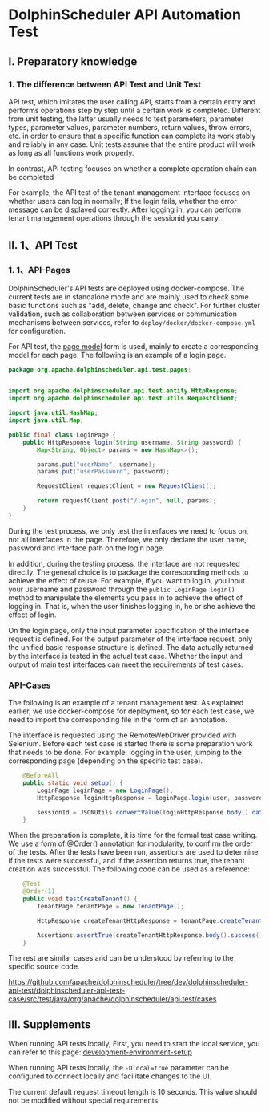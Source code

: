 # DolphinScheduler API Automation Test

## I. Preparatory knowledge

### 1. The difference between API Test and Unit Test

API test, which imitates the user calling API, starts from a certain entry and performs operations step by step until a certain work is completed. Different from unit testing, the latter usually needs to test parameters, parameter types, parameter values, parameter numbers, return values, throw errors, etc. in order to ensure that a specific function can complete its work stably and reliably in any case. Unit tests assume that the entire product will work as long as all functions work properly.

In contrast, API testing focuses on whether a complete operation chain can be completed

For example, the API test of the tenant management interface focuses on whether users can log in normally; If the login fails, whether the error message can be displayed correctly. After logging in, you can perform tenant management operations through the sessionid you carry.


## II. 1、API Test

### 1. 1、API-Pages

DolphinScheduler's API tests are deployed using docker-compose. The current tests are in standalone mode and are mainly used to check some basic functions such as "add, delete, change and check". For further cluster validation, such as collaboration between services or communication mechanisms between services, refer to `deploy/docker/docker-compose.yml` for configuration.

For API test,  the [page model](https://www.selenium.dev/documentation/guidelines/page_object_models/) form is used, mainly to create a corresponding model for each page. The following is an example of a login page.

```java
package org.apache.dolphinscheduler.api.test.pages;


import org.apache.dolphinscheduler.api.test.entity.HttpResponse;
import org.apache.dolphinscheduler.api.test.utils.RequestClient;

import java.util.HashMap;
import java.util.Map;

public final class LoginPage {
    public HttpResponse login(String username, String password) {
        Map<String, Object> params = new HashMap<>();

        params.put("userName", username);
        params.put("userPassword", password);

        RequestClient requestClient = new RequestClient();

        return requestClient.post("/login", null, params);
    }
}
```

During the test process, we only test the interfaces we need to focus on, not all interfaces in the page. Therefore, we only declare the user name, password and interface path on the login page.

In addition, during the testing process, the interface are not requested directly. The general choice is to package the corresponding methods to achieve the effect of reuse. For example, if you want to log in, you input your username and password through the `public LoginPage login()` method to manipulate the elements you pass in to achieve the effect of logging in. That is, when the user finishes logging in, he or she achieve the effect of login.

On the login page, only the input parameter specification of the interface request is defined. For the output parameter of the interface request, only the unified basic response structure is defined. The data actually returned by the interface is tested in the actual test case. Whether the input and output of main test interfaces can meet the requirements of test cases.


### API-Cases

The following is an example of a tenant management test. As explained earlier, we use docker-compose for deployment, so for each test case, we need to import the corresponding file in the form of an annotation.

The interface is requested using the RemoteWebDriver provided with Selenium. Before each test case is started there is some preparation work that needs to be done. For example: logging in the user, jumping to the corresponding page (depending on the specific test case).

```java
    @BeforeAll
    public static void setup() {
        LoginPage loginPage = new LoginPage();
        HttpResponse loginHttpResponse = loginPage.login(user, password);

        sessionId = JSONUtils.convertValue(loginHttpResponse.body().data(), LoginResponseData.class).sessionId();
    }
```

When the preparation is complete, it is time for the formal test case writing. We use a form of @Order() annotation for modularity, to confirm the order of the tests. After the tests have been run, assertions are used to determine if the tests were successful, and if the assertion returns true, the tenant creation was successful. The following code can be used as a reference:

```java
    @Test
    @Order(1)
    public void testCreateTenant() {
        TenantPage tenantPage = new TenantPage();

        HttpResponse createTenantHttpResponse = tenantPage.createTenant(sessionId, tenant, 1, "");

        Assertions.assertTrue(createTenantHttpResponse.body().success());
    }
```

The rest are similar cases and can be understood by referring to the specific source code.

https://github.com/apache/dolphinscheduler/tree/dev/dolphinscheduler-api-test/dolphinscheduler-api-test-case/src/test/java/org/apache/dolphinscheduler/api.test/cases

##  III. Supplements

When running API tests locally, First, you need to start the local service, you can refer to this page: 
[development-environment-setup](https://dolphinscheduler.apache.org/en-us/development/development-environment-setup.html)

When running API tests locally, the `-Dlocal=true` parameter can be configured to connect locally and facilitate changes to the UI.

The current default request timeout length is 10 seconds. This value should not be modified without special requirements.
